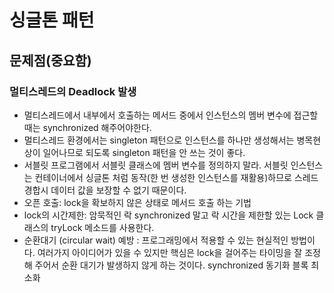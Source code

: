 # 싱글톤 패턴


## 

## 문제점(중요함)

### 멀티스레드의 Deadlock 발생
- 멀티스레드에서 내부에서 호출하는 메서드 중에서 인스턴스의 멤버 변수에 접근할 때는 synchronized 해주어야한다.
- 멀티스레드 환경에서는 singleton 패턴으로 인스턴스를 하나만 생성해서는 병목현상이 일어나므로 되도록 singleton 패턴을 안 쓰는 것이 좋다.
- 서블릿 프로그램에서 서블릿 클래스에 멤버 변수를 정의하지 말라. 서블릿 인스턴스는 컨테이너에서 싱글톤 처럼 동작(한 번 생성한 인스턴스를 재활용)하므로 스레드 경합시 데이터 값을 보장할 수 없기 때문이다.
- 오픈 호출: lock을 확보하지 않은 상태로 메서드 호출 하는 기법
- lock의 시간제한: 암묵적인 락 synchronized 말고 락 시간을 제한할 있는 Lock 클래스의 tryLock 메소드를 사용한다. 
- 순환대기 (circular wait) 예방 : 프로그래밍에서 적용할 수 있는 현실적인 방법이다. 여러가지 아이디어가 있을 수 있지만 핵심은 lock을 걸어주는 타이밍을 잘 조정해 주어서 순환 대기가 발생하지 않게 하는 것이다.
synchronized 동기화 블록 최소화